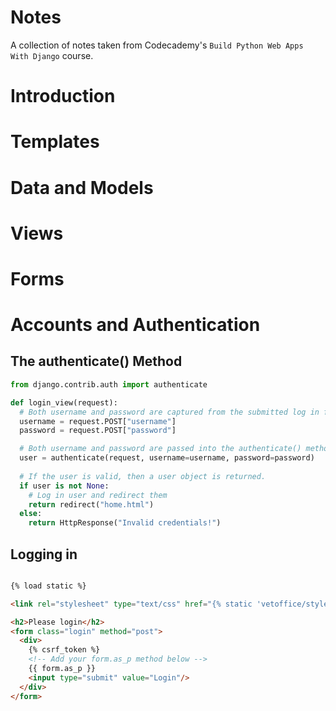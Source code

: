 # Notes
A collection of notes taken from Codecademy's `Build Python Web Apps With Django` course.

# Introduction

# Templates

# Data and Models

# Views

# Forms

# Accounts and Authentication

## The authenticate() Method
```python
from django.contrib.auth import authenticate

def login_view(request):
  # Both username and password are captured from the submitted log in form
  username = request.POST["username"]
  password = request.POST["password"]

  # Both username and password are passed into the authenticate() method to verify the user
  user = authenticate(request, username=username, password=password)
 
  # If the user is valid, then a user object is returned.
  if user is not None:
    # Log in user and redirect them
    return redirect("home.html")
  else:
    return HttpResponse("Invalid credentials!")
```

## Logging in
```HTML

{% load static %}

<link rel="stylesheet" type="text/css" href="{% static 'vetoffice/style.css' %}">

<h2>Please login</h2>
<form class="login" method="post">
  <div>
    {% csrf_token %}
    <!-- Add your form.as_p method below -->
    {{ form.as_p }}
    <input type="submit" value="Login"/>
  </div>
</form>

```
